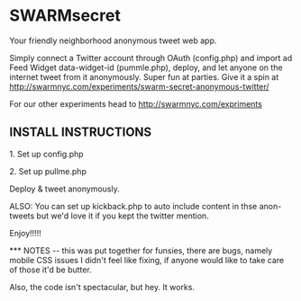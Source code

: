 SWARMsecret
===========================
Your friendly neighborhood anonymous tweet web app. 

Simply connect a Twitter account through OAuth (config.php) and import ad Feed Widget data-widget-id (pummle.php), deploy, and let anyone on the internet tweet from it anonymously. Super fun at parties. Give it a spin at http://swarmnyc.com/experiments/swarm-secret-anonymous-twitter/

For our other experiments head to http://swarmnyc.com/expriments 

<h2>INSTALL INSTRUCTIONS</h2>
<p>1. Set up config.php</p>
<p>2. Set up pullme.php</p>

Deploy & tweet anonymously. 

ALSO: You can set up kickback.php to auto include content in thse anon-tweets but we'd love it if you kept the twitter mention. 

Enjoy!!!!! 

*** NOTES -- this was put together for funsies, there are bugs, namely mobile CSS issues I didn't feel like fixing, if anyone would like to take care of those it'd be butter. 

Also, the code isn't spectacular, but hey. It works. 
